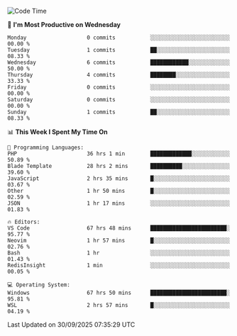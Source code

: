 <!--START_SECTION:waka-->
![Code Time](http://img.shields.io/badge/Code%20Time-6%2C007%20hrs%2022%20mins-blue)

📅 **I'm Most Productive on Wednesday** 

```text
Monday                   0 commits           ░░░░░░░░░░░░░░░░░░░░░░░░░   00.00 % 
Tuesday                  1 commits           ██░░░░░░░░░░░░░░░░░░░░░░░   08.33 % 
Wednesday                6 commits           ████████████░░░░░░░░░░░░░   50.00 % 
Thursday                 4 commits           ████████░░░░░░░░░░░░░░░░░   33.33 % 
Friday                   0 commits           ░░░░░░░░░░░░░░░░░░░░░░░░░   00.00 % 
Saturday                 0 commits           ░░░░░░░░░░░░░░░░░░░░░░░░░   00.00 % 
Sunday                   1 commits           ██░░░░░░░░░░░░░░░░░░░░░░░   08.33 % 
```


📊 **This Week I Spent My Time On** 

```text
💬 Programming Languages: 
PHP                      36 hrs 1 min        █████████████░░░░░░░░░░░░   50.89 % 
Blade Template           28 hrs 2 mins       ██████████░░░░░░░░░░░░░░░   39.60 % 
JavaScript               2 hrs 35 mins       █░░░░░░░░░░░░░░░░░░░░░░░░   03.67 % 
Other                    1 hr 50 mins        █░░░░░░░░░░░░░░░░░░░░░░░░   02.59 % 
JSON                     1 hr 17 mins        ░░░░░░░░░░░░░░░░░░░░░░░░░   01.83 % 

🔥 Editors: 
VS Code                  67 hrs 48 mins      ████████████████████████░   95.77 % 
Neovim                   1 hr 57 mins        █░░░░░░░░░░░░░░░░░░░░░░░░   02.76 % 
Bash                     1 hr                ░░░░░░░░░░░░░░░░░░░░░░░░░   01.43 % 
RedisInsight             1 min               ░░░░░░░░░░░░░░░░░░░░░░░░░   00.05 % 

💻 Operating System: 
Windows                  67 hrs 50 mins      ████████████████████████░   95.81 % 
WSL                      2 hrs 57 mins       █░░░░░░░░░░░░░░░░░░░░░░░░   04.19 % 
```


 Last Updated on 30/09/2025 07:35:29 UTC
<!--END_SECTION:waka-->

